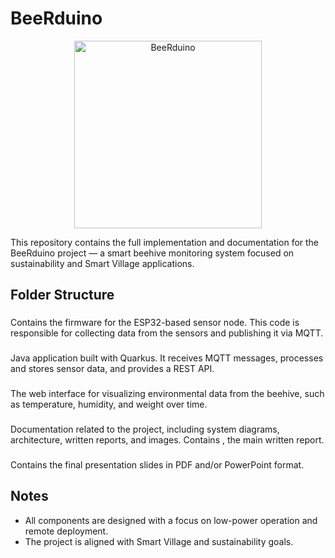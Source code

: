 # BeeRduino

<div align="center">
  <img src="https://github.com/user-attachments/assets/f67fd0d1-dd92-4d45-b6be-9ea535b3ac1a" alt="BeeRduino" width="300"/>
</div>

This repository contains the full implementation and documentation for the BeeRduino project — a smart beehive monitoring system focused on sustainability and Smart Village applications.

## Folder Structure

### 
Contains the firmware for the ESP32-based sensor node. This code is responsible for collecting data from the sensors and publishing it via MQTT.

### 
Java application built with Quarkus. It receives MQTT messages, processes and stores sensor data, and provides a REST API.

### 
The web interface for visualizing environmental data from the beehive, such as temperature, humidity, and weight over time.

### 
Documentation related to the project, including system diagrams, architecture, written reports, and images. Contains , the main written report.

### 
Contains the final presentation slides in PDF and/or PowerPoint format.

## Notes
- All components are designed with a focus on low-power operation and remote deployment.
- The project is aligned with Smart Village and sustainability goals.


